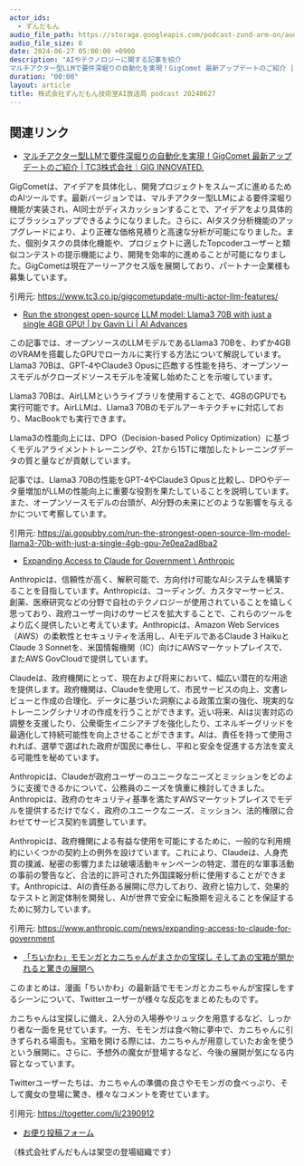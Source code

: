 ```yaml
---
actor_ids:
  - ずんだもん
audio_file_path: https://storage.googleapis.com/podcast-zund-arm-on/audio/株式会社ずんだもん技術室AI放送局_podcast_20240627.mp3
audio_file_size: 0
date: 2024-06-27 05:00:00 +0900
description: 'AIやテクノロジーに関する記事を紹介  
マルチアクター型LLMで要件深堀りの自動化を実現！GigComet 最新アップデートのご紹介 | TC3株式会社｜GIG INNOVATED.、Run the strongest open-source LLM model: Llama3 70B with just a single 4GB GPU! | by Gavin Li | AI Advances、Expanding Access to Claude for Government \ Anthropic、「ちいかわ」モモンガとカニちゃんがまさかの宝探し そしてあの宝箱が開かれると驚きの展開へ、'
duration: "00:00"
layout: article
title: 株式会社ずんだもん技術室AI放送局 podcast 20240627
---
```


## 関連リンク


- [マルチアクター型LLMで要件深堀りの自動化を実現！GigComet 最新アップデートのご紹介 | TC3株式会社｜GIG INNOVATED.](https://www.tc3.co.jp/gigcometupdate-multi-actor-llm-features/)  


GigCometは、アイデアを具体化し、開発プロジェクトをスムーズに進めるためのAIツールです。最新バージョンでは、マルチアクター型LLMによる要件深堀り機能が実装され、AI同士がディスカッションすることで、アイデアをより具体的にブラッシュアップできるようになりました。さらに、AIタスク分析機能のアップグレードにより、より正確な価格見積りと高速な分析が可能になりました。また、個別タスクの具体化機能や、プロジェクトに適したTopcoderユーザーと類似コンテストの提示機能により、開発を効率的に進めることが可能になりました。GigCometは現在アーリーアクセス版を展開しており、パートナー企業様も募集しています。 


引用元: https://www.tc3.co.jp/gigcometupdate-multi-actor-llm-features/


- [Run the strongest open-source LLM model: Llama3 70B with just a single 4GB GPU! | by Gavin Li | AI Advances](https://ai.gopubby.com/run-the-strongest-open-source-llm-model-llama3-70b-with-just-a-single-4gb-gpu-7e0ea2ad8ba2)  


この記事では、オープンソースのLLMモデルであるLlama3 70Bを、わずか4GBのVRAMを搭載したGPUでローカルに実行する方法について解説しています。Llama3 70Bは、GPT-4やClaude3 Opusに匹敵する性能を持ち、オープンソースモデルがクローズドソースモデルを凌駕し始めたことを示唆しています。

Llama3 70Bは、AirLLMというライブラリを使用することで、4GBのGPUでも実行可能です。AirLLMは、Llama3 70Bのモデルアーキテクチャに対応しており、MacBookでも実行できます。

Llama3の性能向上には、DPO（Decision-based Policy Optimization）に基づくモデルアライメントトレーニングや、2Tから15Tに増加したトレーニングデータの質と量などが貢献しています。

記事では、Llama3 70Bの性能をGPT-4やClaude3 Opusと比較し、DPOやデータ量増加がLLMの性能向上に重要な役割を果たしていることを説明しています。また、オープンソースモデルの台頭が、AI分野の未来にどのような影響を与えるかについて考察しています。


引用元: https://ai.gopubby.com/run-the-strongest-open-source-llm-model-llama3-70b-with-just-a-single-4gb-gpu-7e0ea2ad8ba2


- [Expanding Access to Claude for Government \ Anthropic](https://www.anthropic.com/news/expanding-access-to-claude-for-government)  


Anthropicは、信頼性が高く、解釈可能で、方向付け可能なAIシステムを構築することを目指しています。Anthropicは、コーディング、カスタマーサービス、創薬、医療研究などの分野で自社のテクノロジーが使用されていることを嬉しく思っており、政府ユーザー向けのサービスを拡大することで、これらのツールをより広く提供したいと考えています。Anthropicは、Amazon Web Services（AWS）の柔軟性とセキュリティを活用し、AIモデルであるClaude 3 HaikuとClaude 3 Sonnetを、米国情報機関（IC）向けにAWSマーケットプレイスで、またAWS GovCloudで提供しています。

Claudeは、政府機関にとって、現在および将来において、幅広い潜在的な用途を提供します。政府機関は、Claudeを使用して、市民サービスの向上、文書レビューと作成の合理化、データに基づいた洞察による政策立案の強化、現実的なトレーニングシナリオの作成を行うことができます。近い将来、AIは災害対応の調整を支援したり、公衆衛生イニシアチブを強化したり、エネルギーグリッドを最適化して持続可能性を向上させることができます。AIは、責任を持って使用されれば、選挙で選ばれた政府が国民に奉仕し、平和と安全を促進する方法を変える可能性を秘めています。

Anthropicは、Claudeが政府ユーザーのユニークなニーズとミッションをどのように支援できるかについて、公務員のニーズを慎重に検討してきました。Anthropicは、政府のセキュリティ基準を満たすAWSマーケットプレイスでモデルを提供するだけでなく、政府のユニークなニーズ、ミッション、法的権限に合わせてサービス契約を調整しています。

Anthropicは、政府機関による有益な使用を可能にするために、一般的な利用規約にいくつかの契約上の例外を設けています。これにより、Claudeは、人身売買の撲滅、秘密の影響力または破壊活動キャンペーンの特定、潜在的な軍事活動の事前の警告など、合法的に許可された外国諜報分析に使用することができます。Anthropicは、AIの責任ある展開に尽力しており、政府と協力して、効果的なテストと測定体制を開発し、AIが世界で安全に転換期を迎えることを保証するために努力しています。


引用元: https://www.anthropic.com/news/expanding-access-to-claude-for-government


- [「ちいかわ」モモンガとカニちゃんがまさかの宝探し そしてあの宝箱が開かれると驚きの展開へ](https://togetter.com/li/2390912)  


このまとめは、漫画「ちいかわ」の最新話でモモンガとカニちゃんが宝探しをするシーンについて、Twitterユーザーが様々な反応をまとめたものです。

カニちゃんは宝探しに備え、2人分の入場券やリュックを用意するなど、しっかり者な一面を見せています。一方、モモンガは食べ物に夢中で、カニちゃんに引きずられる場面も。宝箱を開ける際には、カニちゃんが用意していたお金を使うという展開に。さらに、予想外の魔女が登場するなど、今後の展開が気になる内容となっています。

Twitterユーザーたちは、カニちゃんの準備の良さやモモンガの食べっぷり、そして魔女の登場に驚き、様々なコメントを寄せています。 


引用元: https://togetter.com/li/2390912



- [お便り投稿フォーム](https://forms.gle/ffg4JTfqdiqK62qf9)

（株式会社ずんだもんは架空の登場組織です）
